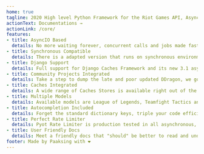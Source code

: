 ```yaml
---
home: true
tagline: 2020 High level Python Framework for the Riot Games API, AsyncIO based, support for Django, wide range of Caches and the most perfect Rate Limiters.
actionText: Documentations →
actionLink: /core/
features:
- title: AsyncIO Based
  details: No more waiting forever, concurrent calls and jobs made faster, highly configurable settings and wide range of tools to speed you right now.
- title: Synchronous Compatible
  details: There is a adapted version that runs on synchronous environment, Pyot will expose part of its API synchronously in the extended module called Syot (installed by default).
- title: Django Support
  details: Full support for Django Caches Framework and its new 3.1 async Views, just add `pyot` to the installed apps and point your setting modules on your `settings.py` file.
- title: Community Projects Integrated
  details: Take a step to dump the late and poor updated DDragon, we going beta testing directly using Cdragon and Meraki, BangingHeads' DDragon replacement is also coming soon.
- title: Caches Integrated
  details: A wide range of Caches Stores is available right out of the box, we currently have Omnistone(Python), RedisCache(RAM), DiskCache(File) and soontm an SQL Cache.
- title: Multiple Models
  details: Available models are League of Legends, Teamfight Tactics and Valorant, holding onto Legend of Runeterra.
- title: Autocompletion Included 
  details: Forget the standard dictionary keys, triple your code efficiency now.
- title: Perfect Rate Limiter
  details: Pyot Rate Limiter is production tested in all asynchronous, multithreaded and even multiprocessed environments, rate limiters for perfectionists.
- title: User Friendly Docs
  details: Meet a friendly docs that "should" be better to read and understand
footer: Made by Paaksing with ❤️
---
```

